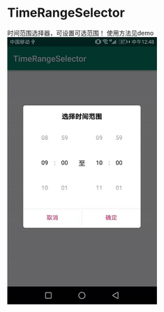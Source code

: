 # TimeRangeSelector
时间范围选择器，可设置可选范围！
使用方法见demo
![截图](https://github.com/PickyQiu/TimeRangeSelector/raw/master/pic/pic.png)
